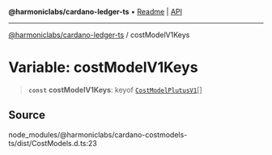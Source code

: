 **@harmoniclabs/cardano-ledger-ts** • [Readme](../Introduction) \| [API](../globals)

***

[@harmoniclabs/cardano-ledger-ts](../Introduction) / costModelV1Keys

# Variable: costModelV1Keys

> **`const`** **costModelV1Keys**: keyof [`CostModelPlutusV1`](../interfaces/CostModelPlutusV1)[]

## Source

node\_modules/@harmoniclabs/cardano-costmodels-ts/dist/CostModels.d.ts:23
